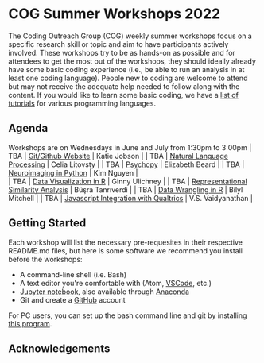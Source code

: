 # COG Summer Workshops 2022

The Coding Outreach Group (COG) weekly summer workshops focus on a specific research skill or topic and aim to have participants actively involved. These workshops try to be as hands-on as possible and for attendees to get the most out of the workshops, they should ideally already have some basic coding experience (i.e., be able to run an analysis in at least one coding language). People new to coding are welcome to attend but may not receive the adequate help needed to follow along with the content. If you would like to learn some basic coding, we have a [list of tutorials](https://github.com/TU-Coding-Outreach-Group/Tutorials/blob/master/index.md) for various programming languages.

## Agenda
Workshops are on Wednesdays in June and July from 1:30pm to 3:00pm
| TBA    | [Git/Github Website](https://github.com/TU-Coding-Outreach-Group/cog_summer_workshops_2022/tree/main/github)                       | Katie Jobson |
| TBA    | [Natural Language Processing](https://github.com/TU-Coding-Outreach-Group/cog_summer_workshops_2022/tree/main/nlp)                             | Celia Litovsty |
| TBA    | [Psychopy](https://github.com/TU-Coding-Outreach-Group/cog_summer_workshops_2022/tree/main/psychopy)      | Elizabeth Beard |
| TBA    | [Neuroimaging in Python](https://github.com/TU-Coding-Outreach-Group/cog_summer_workshops_2022/tree/main/neuroimaging-in-python) | Kim Nguyen |                          
| TBA    | [Data Visualization in R](https://github.com/TU-Coding-Outreach-Group/cog_summer_workshops_2022/tree/main/data-visualization-in-r)                               | Ginny Ulichney |
| TBA    | [Representational Similarity Analysis](https://github.com/TU-Coding-Outreach-Group/cog_summer_workshops_2022/tree/main/rsa)                 | Büşra Tanrıverdi |
| TBA    | [Data Wrangling in R](https://github.com/TU-Coding-Outreach-Group/cog_summer_workshops_2022/tree/main/data-wrangling-in-r)                 | Bilyl Mitchell |
| TBA    | [Javascript Integration with Qualtrics](https://github.com/TU-Coding-Outreach-Group/cog_summer_workshops_2022/tree/main/javascript-qualtrics)                     | V.S. Vaidyanathan |


## Getting Started
Each workshop will list the necessary pre-requesites in their respective README.md files, but here is some software we recommend you install before the workshops:
- A command-line shell (i.e. Bash)
- A text editor you're comfortable with (Atom, [VSCode](https://code.visualstudio.com/), etc.)
- [Jupyter notebook](https://jupyter.org/install), also available through [Anaconda](https://www.anaconda.com/products/individual#Downloads)
- Git and create a [GitHub](https://github.com/) account

For PC users, you can set up the bash command line and git by installing [this program](https://gitforwindows.org/).


## Acknowledgements

